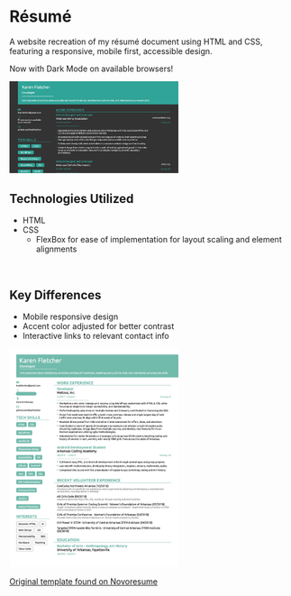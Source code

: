 # R&eacute;sum&eacute;
A website recreation of my r&eacute;sum&eacute; document using HTML and CSS, featuring a responsive, mobile first, accessible design.

Now with Dark Mode on available browsers!

<img src="/img/darkMode.jpg" alt="" width="300px">

## Technologies Utilized
* HTML
* CSS
  * FlexBox for ease of implementation for layout scaling and element alignments

<img src="/img/mobile_sample.gif" alt="" width="200px">

## Key Differences
* Mobile responsive design
* Accent color adjusted for better contrast
* Interactive links to relevant contact info

<img src="/img/design.jpg" alt="" width="300px">

[Original template found on Novoresume](https://novoresume.com/)
